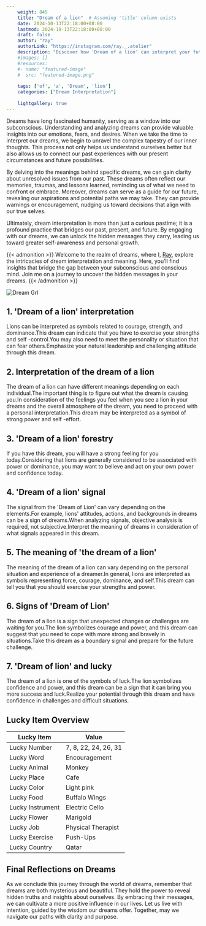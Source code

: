 ```yaml
---
    weight: 845
    title: "Dream of a lion"  # Assuming 'title' column exists
    date: 2024-10-13T22:18:00+08:00
    lastmod: 2024-10-13T22:18:00+08:00
    draft: false
    author: "ray"
    authorLink: "https://instagram.com/ray._.atelier"
    description: "Discover how 'Dream of a lion' can interpret your future and uncover its significant meanings in your life."
    #images: []
    #resources:
    #- name: "featured-image"
    #  src: "featured-image.png"
    
    tags: ['of', 'a', 'Dream', 'lion']
    categories: ["Dream Interpretation"]
    
    lightgallery: true
---
```

    
Dreams have long fascinated humanity, serving as a window into our subconscious. Understanding and analyzing dreams can provide valuable insights into our emotions, fears, and desires. When we take the time to interpret our dreams, we begin to unravel the complex tapestry of our inner thoughts. This process not only helps us understand ourselves better but also allows us to connect our past experiences with our present circumstances and future possibilities.

By delving into the meanings behind specific dreams, we can gain clarity about unresolved issues from our past. These dreams often reflect our memories, traumas, and lessons learned, reminding us of what we need to confront or embrace. Moreover, dreams can serve as a guide for our future, revealing our aspirations and potential paths we may take. They can provide warnings or encouragement, nudging us toward decisions that align with our true selves.

Ultimately, dream interpretation is more than just a curious pastime; it is a profound practice that bridges our past, present, and future. By engaging with our dreams, we can unlock the hidden messages they carry, leading us toward greater self-awareness and personal growth.

{{< admonition >}}
Welcome to the realm of dreams, where I, [Ray](https://instagram.com/ray._.atelier), explore the intricacies of dream interpretation and meaning. Here, you’ll find insights that bridge the gap between your subconscious and conscious mind. Join me on a journey to uncover the hidden messages in your dreams.
{{< /admonition >}}

![Dream Grl](https://cdn.pixabay.com/photo/2017/11/02/03/35/gothic-2910057_1280.jpg "Dream Grl")

## 1. 'Dream of a lion' interpretation
Lions can be interpreted as symbols related to courage, strength, and dominance.This dream can indicate that you have to exercise your strengths and self -control.You may also need to meet the personality or situation that can fear others.Emphasize your natural leadership and challenging attitude through this dream.

## 2. Interpretation of the dream of a lion
The dream of a lion can have different meanings depending on each individual.The important thing is to figure out what the dream is causing you.In consideration of the feelings you feel when you see a lion in your dreams and the overall atmosphere of the dream, you need to proceed with a personal interpretation.This dream may be interpreted as a symbol of strong power and self -effort.

## 3. 'Dream of a lion' forestry
If you have this dream, you will have a strong feeling for you today.Considering that lions are generally considered to be associated with power or dominance, you may want to believe and act on your own power and confidence today.

## 4. 'Dream of a lion' signal
The signal from the 'Dream of Lion' can vary depending on the elements.For example, lions' attitudes, actions, and backgrounds in dreams can be a sign of dreams.When analyzing signals, objective analysis is required, not subjective.Interpret the meaning of dreams in consideration of what signals appeared in this dream.

## 5. The meaning of 'the dream of a lion'
The meaning of the dream of a lion can vary depending on the personal situation and experience of a dreamer.In general, lions are interpreted as symbols representing force, courage, dominance, and self.This dream can tell you that you should exercise your strengths and power.

## 6. Signs of 'Dream of Lion'
The dream of a lion is a sign that unexpected changes or challenges are waiting for you.The lion symbolizes courage and power, and this dream can suggest that you need to cope with more strong and bravely in situations.Take this dream as a boundary signal and prepare for the future challenge.

## 7. 'Dream of lion' and lucky
The dream of a lion is one of the symbols of luck.The lion symbolizes confidence and power, and this dream can be a sign that it can bring you more success and luck.Realize your potential through this dream and have confidence in challenges and difficult situations.

## Lucky Item Overview
| Lucky Item          | Value              |
|---------------|--------------------|
| Lucky Number        | 7, 8, 22, 24, 26, 31  |
| Lucky Word          | Encouragement |
| Lucky Animal        | Monkey |
| Lucky Place         | Cafe     |
| Lucky Color         | Light pink     |
| Lucky Food          | Buffalo Wings      |
| Lucky Instrument    | Electric Cello |
| Lucky Flower        | Marigold    |
| Lucky Job           | Physical Therapist       |
| Lucky Exercise      | Push-Ups  |
| Lucky Country       | Qatar    |


##  Final Reflections on Dreams

As we conclude this journey through the world of dreams, remember that dreams are both mysterious and beautiful. They hold the power to reveal hidden truths and insights about ourselves. By embracing their messages, we can cultivate a more positive influence in our lives. Let us live with intention, guided by the wisdom our dreams offer. Together, may we navigate our paths with clarity and purpose.
